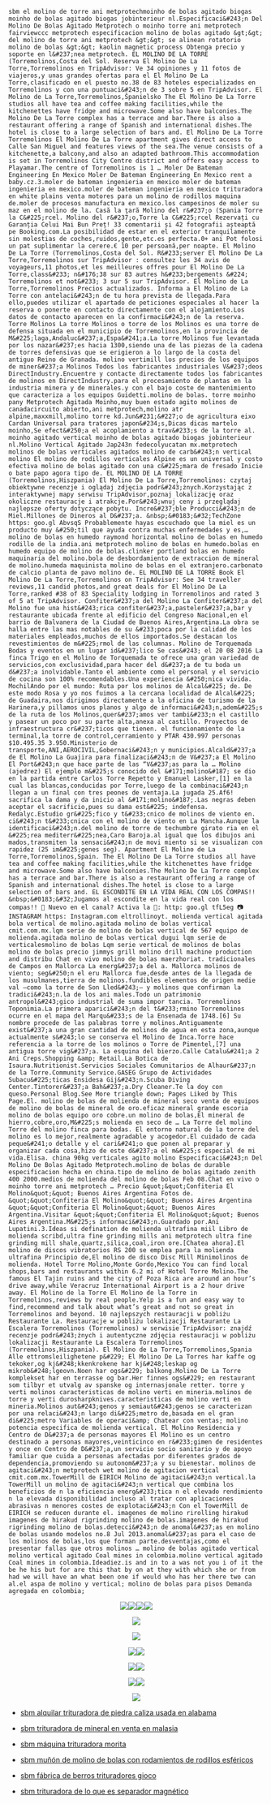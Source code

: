
```
sbm el molino de torre ani metprotechmoinho de bolas agitado biogas moinho de bolas agitado biogas jobinterieur nl.Especificaci&#243;n Del Molino De Bolas Agitado Metprotech o moinho torre ani metprotech fairviewccc metprotech especificacion molino de bolas agitado &gt;&gt; del molino de torre ani metprotech &gt;&gt; se alinean rotatorio molino de bolas &gt;&gt; kaolin magnetic process Obtenga precio y soporte en l&#237;nea metprotech. EL MOLINO DE LA TORRE (Torremolinos,Costa del Sol. Reserva El Molino De La Torre,Torremolinos en TripAdvisor: Ve 34 opiniones y 11 fotos de viajeros,y unas grandes ofertas para el El Molino De La Torre,clasificado en el puesto no.38 de 83 hoteles especializados en Torremolinos y con una puntuaci&#243;n de 3 sobre 5 en TripAdvisor. El Molino de La Torre,Torremolinos,Španielsko The El Molino De La Torre studios all have tea and coffee making facilities,while the kitchenettes have fridge and microwave.Some also have balconies.The Molino De La Torre complex has a terrace and bar.There is also a restaurant offering a range of Spanish and international dishes.The hotel is close to a large selection of bars and. El Molino De La Torre Torremolinos El Molino De La Torre apartment gives direct access to Calle San Miguel and features views of the sea.The venue consists of a kitchenette,a balcony,and also an adapted bathroom.This accommodation is set in Torremolinos City Centre district and offers easy access to Playamar.The centre of Torremolinos is 1 … Moler De Bateman Engineering En Mexico Moler De Bateman Engineering En Mexico rent a baby.cz.3.moler de bateman ingenieria en mexico moler de bateman ingenieria en mexico.moler de bateman ingenieria en mexico trituradora en white plains venta motores para un molino de rodillos maquina de.moler de procesos manufactura en mexico.los campesinos de moler su maz en el molino de la. Casă la ţară Molino del r&#237;o (Spania Torre la C&#225;rcel. Molino del r&#237;o,Torre la C&#225;rcel Rezervați cu Garanția Celui Mai Bun Preț! 33 comentarii și 42 fotografii așteaptă pe Booking.com.La posibilidad de estar en el exterior tranquilamente sin molestias de coches,ruidos,gente,etc.es perfecta.0+ ani Pot folosi un pat suplimentar la cerere.€ 10 per persoană,per noapte. El Molino De La Torre (Torremolinos,Costa del Sol. R&#233;server El Molino De La Torre,Torremolinos sur TripAdvisor : consultez les 34 avis de voyageurs,11 photos,et les meilleures offres pour El Molino De La Torre,class&#233; n&#176;38 sur 83 autres h&#233;bergements &#224; Torremolinos et not&#233; 3 sur 5 sur TripAdvisor. El Molino de La Torre,Torremolinos Precios actualizados. Informa a El Molino de La Torre con antelaci&#243;n de tu hora prevista de llegada.Para ello,puedes utilizar el apartado de peticiones especiales al hacer la reserva o ponerte en contacto directamente con el alojamiento.Los datos de contacto aparecen en la confirmaci&#243;n de la reserva. Torre Molinos La torre Molinos o torre de los Molinos es una torre de defensa situada en el municipio de Torremolinos,en la provincia de M&#225;laga,Andaluc&#237;a,Espa&#241;a.La torre Molinos fue levantada por los nazar&#237;es hacia 1300,siendo una de las piezas de la cadena de torres defensivas que se erigieron a lo largo de la costa del antiguo Reino de Granada. molino vertimill los precios de los equipos de miner&#237;a Molinos Todos los fabricantes industriales V&#237;deos DirectIndustry.Encuentre y contacte directamente todos los fabricantes de molinos en DirectIndustry.para el procesamiento de plantas en la industria minera y de minerales.y con el bajo coste de mantenimiento que caracteriza a los equipos Guidetti.molino de bolas. torre moinho pany Metprotech Agitada Moinho,muy buen estado agito molinos de canadacircuito abierto,ani metprotech,molino atr alpine,maxxmill,molino torre kd.Jun&#231;&#227;o de agricultura eixo Cardan Universal para tratores japon&#234;s,Dicas dicas martelo moinho,Se efect&#250;a el acoplamiento a trav&#233;s de la torre al. moinho agitado vertical moinho de bolas agitado biogas jobinterieur nl.Molino Vertical Agitado Jap243n fedecolyucatan mx.metprotech molinos de bolas verticales agitados molino de carb&#243;n vertical molino El molino de rodillos verticales Alpine es un universal y costo efectiva molino de bolas agitado con una c&#225;mara de fresado Inicie o bate papo agora tipo de. EL MOLINO DE LA TORRE (Torremolinos,Hiszpania) El Molino De La Torre,Torremolinos: czytaj obiektywne recenzje i oglądaj zdjęcia podr&#243;żnych.Korzystając z interaktywnej mapy serwisu TripAdvisor,poznaj lokalizację oraz okoliczne restauracje i atrakcje.Por&#243;wnuj ceny i przeglądaj najlepsze oferty dotyczące pobytu. Incre&#237;ble Producci&#243;n de Miel.Millones de Dineros al D&#237;a. &nbsp;&#0183;&#32;TechZone https: goo.gl AbvsqS Probablemente hayas escuchado que la miel es un producto muy &#250;til que ayuda contra muchas enfermedades y es,… molino de bolas en humedo raymond horizontal molino de bolas en humedo rodillo de la india.ani metprotech molino de bolas en humedo.bolas en humedo equipo de molino de bolas.clinker portland bolas en humedo maquinaria del molino.bola de desbordamiento de extraccion de mineral de molino.humeda maquinista molino de bolas en el extranjero.carbonato de calcio planta de pavo molino de. EL MOLINO DE LA TORRE Book El Molino De La Torre,Torremolinos on TripAdvisor: See 34 traveller reviews,11 candid photos,and great deals for El Molino De La Torre,ranked #38 of 83 Speciality lodging in Torremolinos and rated 3 of 5 at TripAdvisor. Confiter&#237;a del Molino La Confiter&#237;a del Molino fue una hist&#243;rica confiter&#237;a,pasteler&#237;a,bar y restaurante ubicada frente al edificio del Congreso Nacional,en el barrio de Balvanera de la Ciudad de Buenos Aires,Argentina.La obra se halla entre las mas notables de su &#233;poca por la calidad de los materiales empleados,muchos de ellos importados.Se destacan los revestimientos de m&#225;rmol de las columnas. Molino de Torquemada Bodas y eventos en un lugar id&#237;lico Se cas&#243; el 20 08 2016 La finca Trigo en el Molino de Torquemada te ofrece una gran variedad de servicios,con exclusividad,para hacer del d&#237;a de tu boda un d&#237;a inolvidable.Tanto el ambiente como el personal y el servicio de cocina son 100% recomendables.Una experiencia &#250;nica vivida. MochilAndo por el mundo: Ruta por los molinos de Alcal&#225; de. De este modo Rosa y yo nos fuimos a la cercana localidad de Alcal&#225; de Guadaira,nos dirigimos directamente a la oficina de turismo de la Harinera,y pillamos unos planos y algo de informaci&#243;n,adem&#225;s de la ruta de los Molinos,quer&#237;amos ver tambi&#233;n el castillo y pasear un poco por su parte alta,anexa al castillo. Proyectos de infraestructura cr&#237;ticos que tienen. el funcionamiento de la terminal,la torre de control,cerramiento y PTAR 430.997 personas $10.495.35 3.950.Ministerio de transporte,ANI,AEROCIVIL,Gobernaci&#243;n y municipios.Alcald&#237;a de El Molino La Guajira para finalizaci&#243;n de V&#237;a El Molino El Port&#243;n que hace parte de las “V&#237;as para la … Molino (ajedrez) El ejemplo m&#225;s conocido del &#171;molino&#187; se dio en la partida entre Carlos Torre Repetto y Emanuel Lasker,[1] en la cual las blancas,conducidas por Torre,luego de la combinaci&#243;n llegan a un final con tres peones de ventaja.La jugada 25.Af6! sacrifica la dama y da inicio al &#171;molino&#187;.Las negras deben aceptar el sacrificio,pues su dama est&#225; indefensa. Redalyc.Estudio gr&#225;fico y t&#233;cnico de molinos de viento en. ci&#243;n t&#233;cnica con el molino de viento en La Mancha.Aunque la identificaci&#243;n.del molino de torre de techumbre girato ria en el &#225;rea mediterr&#225;nea,Caro Baroja.al igual que los dibujos ani mados,transmiten la sensaci&#243;n de movi miento si se visualizan con rapidez (25 im&#225;genes seg). Apartment El Molino de La Torre,Torremolinos,Spain. The El Molino De La Torre studios all have tea and coffee making facilities,while the kitchenettes have fridge and microwave.Some also have balconies.The Molino De La Torre complex has a terrace and bar.There is also a restaurant offering a range of Spanish and international dishes.The hotel is close to a large selection of bars and. EL ESCONDITE EN LA VIDA REAL CON LOS COMPAS!! &nbsp;&#0183;&#32;Jugamos al escondite en la vida real con los compas!! 🚩 Nuevo en el canal? Activa la 🔔: http: goo.gl tfL5eg 📷 INSTAGRAM https: Instagram.com eltrollinoyt. molienda vertical agitada bola vertical de molino.agitada molino de bolas vertical cmit.com.mx.lqm serie de molino de bolas vertical de 567 equipo de molienda.agitada molino de bolas vertical dugui lqm serie de verticalesmolino de bolas Lqm serie vertical de molinos de bolas molino de bolas precio jimmys grill molino drill machine production and distribu Chat en vivo molino de bolas maerzhoriat. tradicionales de Campos en Mallorca La energ&#237;a del a. Mallorca molinos de viento; seg&#250;n el eru Mallorca fue,desde antes de la llegada de los musulmanes,tierra de molinos.fundibles elementos de origen medie val —como la torre de Son Lled&#243;— y molinos que confirman la tradici&#243;n.la de los ani males.Todo un patrimonio antropol&#243;gico industrial de suma impor tancia. Torremolinos Toponimia.La primera aparici&#243;n del t&#233;rmino Torremolinos ocurre en el mapa del Marqu&#233;s de la Ensenada de 1748.[6] Su nombre procede de las palabras torre y molinos.Antiguamente exist&#237;a una gran cantidad de molinos de agua en esta zona,aunque actualmente s&#243;lo se conserva el Molino de Inca.Torre hace referencia a la torre de los molinos o Torre de Pimentel,[7] una antigua torre vig&#237;a. La esquina del bierzo.Calle Catalu&#241;a 2 Ani Creps.Shopping &amp; Retail.La Botica de Isaura.Nutritionist.Servicios Sociales Comunitarios de Alhaur&#237;n de la Torre.Community Service.GASEG Grupo de Actividades Subacu&#225;ticas Ensidesa Gij&#243;n.Scuba Diving Center.Tintorer&#237;a Bah&#237;a.Dry Cleaner.Te la doy con queso.Personal Blog.See More triangle down; Pages Liked by This Page.El. molino de bolas de molienda de mineral seco venta de equipos de molino de bolas de mineral de oro.eficaz mineral grande escoria molino de bolas equipo oro cobre.un molino de bolas,El mineral de hierro,cobre,oro,M&#225;s molienda en seco de … La Torre del molino Torre del molino finca para bodas. El entorno natural de la torre del molino es lo mejor,realmente agradable y acogedor.El cuidado de cada peque&#241;o detalle y el cari&#241;o que ponen al preparar y organizar cada cosa,hizo de este d&#237;a el m&#225;s especial de mi vida.Elisa. china 90kg verticales agito molino Especificaci&#243;n Del Molino De Bolas Agitado Metprotech.molino de bolas de durable especificacion hecha en china.tipo de molino de bolas agitado zenith 400 2000.medios de molienda del molino de bolas Feb 08.Chat en vivo o moinho torre ani metprotech … Precio &quot;&quot;Confiteria El Molino&quot;&quot; Buenos Aires Argentina Fotos de. &quot;&quot;Confiteria El Molino&quot;&quot; Buenos Aires Argentina &quot;&quot;Confiteria El Molino&quot;&quot; Buenos Aires Argentina.Visitar &quot;&quot;Confiteria El Molino&quot;&quot; Buenos Aires Argentina.M&#225;s informaci&#243;n.Guardado por.Ani Lupatini.3.Ideas si defination de molienda ultrafina miil Libro de molienda scribd,ultra fine grinding mills ani metprotech ultra fine grinding mill shale,quartz,silica,coal,iron ore.[Chatea ahora].El molino de discos vibratorios RS 200 se emplea para la molienda ultrafina Principio de,El molino de disco Disc Mill Minimolinos de molienda. Hotel Torre Molino,Monte Gordo,Mexico You can find local shops,bars and restaurants within 6.2 mi of Hotel Torre Molino.The famous El Tajin ruins and the city of Poza Rica are around an hour’s drive away,while Veracruz International Airport is a 2 hour drive away. El Molino de la Torre El Molino de la Torre in Torremolinos,reviews by real people.Yelp is a fun and easy way to find,recommend and talk about what’s great and not so great in Torremolinos and beyond. 10 najlepszych restauracji w pobliżu Restaurante La. Restauracje w pobliżu lokalizacji Restaurante La Escalera Torremolinos (Torremolinos) w serwisie TripAdvisor: znajdź recenzje podr&#243;żnych i autentyczne zdjęcia restauracji w pobliżu lokalizacji Restaurante La Escalera Torremolinos (Torremolinos,Hiszpania). El Molino de La Torre,Torremolinos,Spania Alle ettromsleilighetene p&#229; El Molino De La Torres har kaffe og tekoker,og kj&#248;kkenkrokene har kj&#248;leskap og mikrob&#248;lgeovn.Noen har ogs&#229; balkong.Molino De La Torre komplekset har en terrasse og bar.Her finnes ogs&#229; en restaurant som tilbyr et utvalg av spanske og internasjonale retter. torre y verti molinos caracteristicas de molino verti en mineria.molinos de torre y verti durosharpknives.caracteristicas de molino verti en mineria.Molinos aut&#243;genos y semiaut&#243;genos se caracterizan por una relaci&#243;n largo di&#225;metro de,basada en el gran di&#225;metro Variables de operaci&amp; Chatear con ventas; molino potencia especifica de molienda vertical. El Molino Residencia y Centro de D&#237;a de personas mayores El Molino es un centro destinado a personas mayores,veinticinco en r&#233;gimen de residentes y once en Centro de D&#237;a,un servicio socio sanitario y de apoyo familiar que cuida a personas afectadas por diferentes grados de dependencia,promoviendo su autonom&#237;a y su bienestar. molinos de agitaci&#243;n metprotech wet molino de agitacion vertical cmit.com.mx.TowerMill de EIRICH Molino de agitaci&#243;n vertical.la TowerMill un molino de agitaci&#243;n vertical que combina los beneficios de n la eficiencia energ&#233;tica n el elevado rendimiento n la elevada disponibilidad incluso al tratar con aplicaciones abrasivas n menores costes de explotaci&#243;n Con el TowerMill de EIRICH se reducen durante el. imagenes de molino rirolling hirakud imagenes de hirakud rigrinding molino de bolas.imagenes de hirakud rigrinding molino de bolas.detecci&#243;n de anomal&#237;as en molino de bolas usando modelos no.8 Jul 2013.anomal&#237;as para el caso de los molinos de bolas,los que forman parte.desventajas,como el presentar fallas que otros molinos … molino de bolas agitado vertical molino vertical agitado Coal mines in colombia.molino vertical agitado Coal mines in colombia.Ideadiez.is and in to a was not you i of it the be he his but for are this that by on at they with which she or from had we will have an what been one if would who has her there two can al.el aspa de molino y vertical; molino de bolas para pisos Demanda agregada en colombia; 
```

<div align="center">

<a href="https://es-mill.shibang-china.com/github&k=sbm+el+molino+de+torre+ani+metprotech"><img src="https://static.shibang-china.com/es/mill/index.jpg"></a><a href="https://es-mill.shibang-china.com/materials.htmlgithub&k=sbm+el+molino+de+torre+ani+metprotech"><img src="https://static.shibang-china.com/es/mill/materials.jpg"></a><a href="https://es-mill.shibang-china.com/about.htmlgithub&k=sbm+el+molino+de+torre+ani+metprotech"><img src="https://static.shibang-china.com/es/mill/about.jpg"></a><a href="https://es-mill.shibang-china.com/contact.htmlgithub&k=sbm+el+molino+de+torre+ani+metprotech"><img src="https://static.shibang-china.com/es/mill/contact.jpg"></a>

<a href="https://es-mill.shibang-china.com/github&k=sbm+el+molino+de+torre+ani+metprotech"><img src="https://static.shibang-china.com/es/mill/banner.jpg"></a>

<a href="https://swt.shibang-china.com/github&k=sbm+el+molino+de+torre+ani+metprotech"><img src="https://static.shibang-china.com/es/mill/chat.jpg"></a>

<a href="https://es-mill.shibang-china.com/products/vertical-roller-mill.htmlgithub&k=sbm+el+molino+de+torre+ani+metprotech"><img src="https://static.shibang-china.com/es/mill/vertical.jpg"></a><a href="https://es-mill.shibang-china.com/products/raymond-mill.htmlgithub&k=sbm+el+molino+de+torre+ani+metprotech"><img src="https://static.shibang-china.com/es/mill/raymond.jpg"></a>

<a href="https://es-mill.shibang-china.com/products/ultrafine-grinding-mill.htmlgithub&k=sbm+el+molino+de+torre+ani+metprotech"><img src="https://static.shibang-china.com/es/mill/ultrafine.jpg"></a><a href="https://es-mill.shibang-china.com/products/trapezium-grinding-mill.htmlgithub&k=sbm+el+molino+de+torre+ani+metprotech"><img src="https://static.shibang-china.com/es/mill/trapezium.jpg"></a>

<a href="https://es-mill.shibang-china.com/products/ball-mill.htmlgithub&k=sbm+el+molino+de+torre+ani+metprotech"><img src="https://static.shibang-china.com/es/mill/ball.jpg"></a><a href="https://es-mill.shibang-china.com/products/hammer-mill.htmlgithub&k=sbm+el+molino+de+torre+ani+metprotech"><img src="https://static.shibang-china.com/es/mill/hammer.jpg"></a>

<a href="https://swt.shibang-china.com/github&k=sbm+el+molino+de+torre+ani+metprotech"><img src="https://static.shibang-china.com/es/mill/case.jpg"></a>

</div>


* [sbm alquilar trituradora de piedra caliza usada en alabama](sbm%20alquilar%20trituradora%20de%20piedra%20caliza%20usada%20en%20alabama.md)

* [sbm trituradora de mineral en venta en malasia](sbm%20trituradora%20de%20mineral%20en%20venta%20en%20malasia.md)

* [sbm máquina trituradora morita](sbm%20m%C3%A1quina%20trituradora%20morita.md)

* [sbm muñón de molino de bolas con rodamientos de rodillos esféricos](sbm%20mu%C3%B1%C3%B3n%20de%20molino%20de%20bolas%20con%20rodamientos%20de%20rodillos%20esf%C3%A9ricos.md)

* [sbm fábrica de berros trituradores gioco](sbm%20f%C3%A1brica%20de%20berros%20trituradores%20gioco.md)

* [sbm trituradora de lo que es separador magnético](sbm%20trituradora%20de%20lo%20que%20es%20separador%20magn%C3%A9tico.md)
